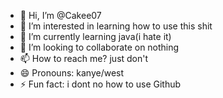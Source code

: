 - 👋 Hi, I’m @Cakee07
- 👀 I’m interested in learning how to use this shit
- 🌱 I’m currently learning java(i hate it)
- 💞️ I’m looking to collaborate on nothing
- 📫 How to reach me? just don't
- 😄 Pronouns: kanye/west
- ⚡ Fun fact: i dont no how to use Github
